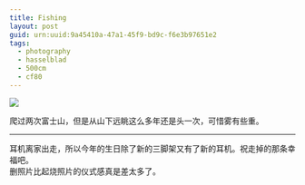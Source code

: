```yaml
---
title: Fishing
layout: post
guid: urn:uuid:9a45410a-47a1-45f9-bd9c-f6e3b97651e2
tags:
  - photography
  - hasselblad
  - 500cm
  - cf80
---
```


[![](/media/files/2015/04/14/fishing.jpg)](https://www.flickr.com/photos/lhzhang/16435428423/)

爬过两次富士山，但是从山下远眺这么多年还是头一次，可惜雾有些重。

---

耳机离家出走，所以今年的生日除了新的三脚架又有了新的耳机。祝走掉的那条幸福吧。  
删照片比起烧照片的仪式感真是差太多了。
